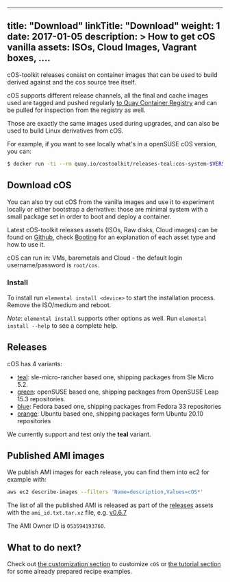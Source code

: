 
---
title: "Download"
linkTitle: "Download"
weight: 1
date: 2017-01-05
description: >
  How to get cOS vanilla assets: ISOs, Cloud Images, Vagrant boxes, ....
---

cOS-toolkit releases consist on container images that can be used to build derived against and the cos source tree itself.

cOS supports different release channels, all the final and cache images used are tagged and pushed regularly [to Quay Container Registry](https://quay.io/repository/costoolkit/releases-teal) and can be pulled for inspection from the registry as well.

Those are exactly the same images used during upgrades, and can also be used to build Linux derivatives from cOS.

For example, if you want to see locally what's in a openSUSE cOS version, you can:

```bash
$ docker run -ti --rm quay.io/costoolkit/releases-teal:cos-system-$VERSION /bin/bash
```
 
## Download cOS

You can also try out cOS from the vanilla images and use it to experiment locally or either bootstrap a derivative: those are minimal system with a small package set in order to boot and deploy a container. 

Latest cOS-toolkit releases assets (ISOs, Raw disks, Cloud images) can be found on [Github](https://github.com/rancher/elemental-toolkit/releases/), check [Booting](../booting) for an explanation of each asset type and how to use it.

cOS can run in: VMs, baremetals and Cloud - the default login username/password is `root/cos`.

### Install

To install run `elemental install <device>` to start the installation process. Remove the ISO/medium and reboot.

_Note_: `elemental install` supports other options as well. Run `elemental install --help` to see a complete help.

## Releases

cOS has 4 variants:

- [teal](https://quay.io/repository/costoolkit/releases-teal): sle-micro-rancher based one, shipping packages from Sle Micro 5.2.
- [green](https://quay.io/repository/costoolkit/releases-green): openSUSE based one, shipping packages from OpenSUSE Leap 15.3 repositories.
- [blue](https://quay.io/repository/costoolkit/releases-blue): Fedora based one, shipping packages from Fedora 33 repositories
- [orange](https://quay.io/repository/costoolkit/releases-orange): Ubuntu based one, shipping packages form Ubuntu 20.10 repositories

We currently support and test only the **teal** variant.

## Published AMI images

We publish AMI images for each release, you can find them into ec2 for example with:

```bash
aws ec2 describe-images --filters 'Name=description,Values=cOS*'
```

The list of all the published AMI is released as part of the [releases](https://github.com/rancher/elemental-toolkit/releases) assets with the `ami_id.txt.tar.xz` file, e.g. [v0.6.7](https://github.com/rancher/elemental-toolkit/releases/download/v0.6.7/ami_id.txt.tar.xz)

The AMI Owner ID is `053594193760`.

## What to do next?

Check out [the customization section](../../customizing) to customize `cOS` or [the tutorial section](../tutorials) for some already prepared recipe examples.
